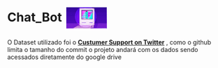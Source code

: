 # Chat_Bot <img align="center" src ="https://raw.githubusercontent.com/toinnn/toinnn/main/assets/danz7bj-dec77c21-dcbd-49f1-9079-c73e4ab3fc0c.gif">

O Dataset utilizado foi o [**Custumer Support on Twitter**](https://www.kaggle.com/thoughtvector/customer-support-on-twitter) , como o github limita o tamanho do commit o projeto andará com os dados sendo acessados diretamente do google drive
